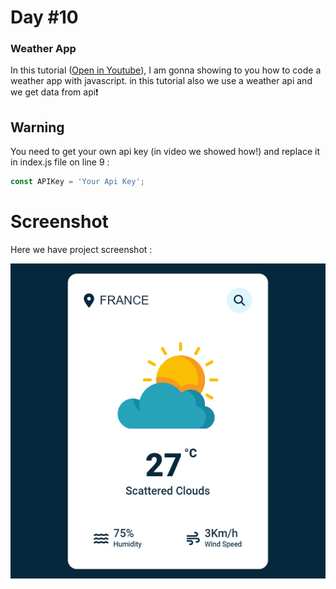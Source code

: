 # Day #10

### Weather App
In this tutorial ([Open in Youtube](https://youtu.be/iILFBGm_I9M)),  I am gonna showing to you how to code a weather app with javascript. in this tutorial also we use a weather api and we get data from api❗️

## Warning
You need to get your own api key (in video we showed how!) and replace it in index.js file on line 9 :

```javascript
const APIKey = 'Your Api Key';
```


# Screenshot
Here we have project screenshot :

![screenshot](screenshot.jpg)
